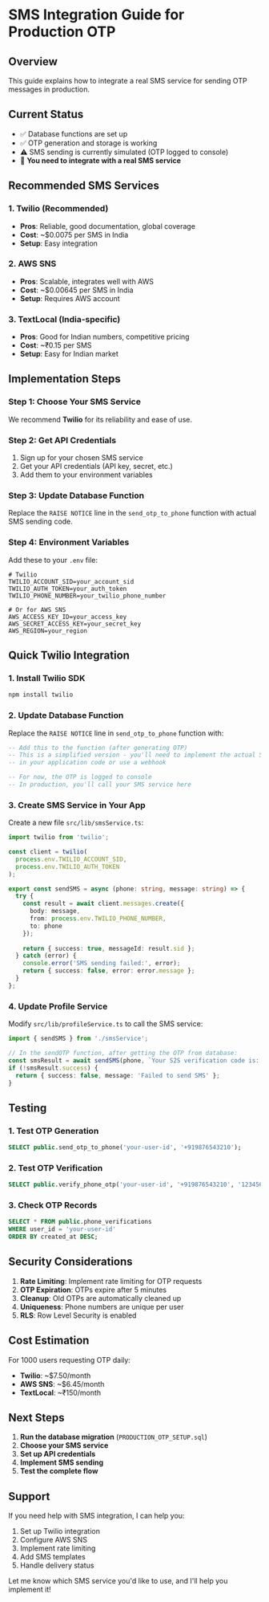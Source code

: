 # SMS Integration Guide for Production OTP

## Overview
This guide explains how to integrate a real SMS service for sending OTP messages in production.

## Current Status
- ✅ Database functions are set up
- ✅ OTP generation and storage is working
- ⚠️ SMS sending is currently simulated (OTP logged to console)
- 🔄 **You need to integrate with a real SMS service**

## Recommended SMS Services

### 1. Twilio (Recommended)
- **Pros**: Reliable, good documentation, global coverage
- **Cost**: ~$0.0075 per SMS in India
- **Setup**: Easy integration

### 2. AWS SNS
- **Pros**: Scalable, integrates well with AWS
- **Cost**: ~$0.00645 per SMS in India
- **Setup**: Requires AWS account

### 3. TextLocal (India-specific)
- **Pros**: Good for Indian numbers, competitive pricing
- **Cost**: ~₹0.15 per SMS
- **Setup**: Easy for Indian market

## Implementation Steps

### Step 1: Choose Your SMS Service
We recommend **Twilio** for its reliability and ease of use.

### Step 2: Get API Credentials
1. Sign up for your chosen SMS service
2. Get your API credentials (API key, secret, etc.)
3. Add them to your environment variables

### Step 3: Update Database Function
Replace the `RAISE NOTICE` line in the `send_otp_to_phone` function with actual SMS sending code.

### Step 4: Environment Variables
Add these to your `.env` file:
```env
# Twilio
TWILIO_ACCOUNT_SID=your_account_sid
TWILIO_AUTH_TOKEN=your_auth_token
TWILIO_PHONE_NUMBER=your_twilio_phone_number

# Or for AWS SNS
AWS_ACCESS_KEY_ID=your_access_key
AWS_SECRET_ACCESS_KEY=your_secret_key
AWS_REGION=your_region
```

## Quick Twilio Integration

### 1. Install Twilio SDK
```bash
npm install twilio
```

### 2. Update Database Function
Replace the `RAISE NOTICE` line in `send_otp_to_phone` function with:

```sql
-- Add this to the function (after generating OTP)
-- This is a simplified version - you'll need to implement the actual SMS sending
-- in your application code or use a webhook

-- For now, the OTP is logged to console
-- In production, you'll call your SMS service here
```

### 3. Create SMS Service in Your App
Create a new file `src/lib/smsService.ts`:

```typescript
import twilio from 'twilio';

const client = twilio(
  process.env.TWILIO_ACCOUNT_SID,
  process.env.TWILIO_AUTH_TOKEN
);

export const sendSMS = async (phone: string, message: string) => {
  try {
    const result = await client.messages.create({
      body: message,
      from: process.env.TWILIO_PHONE_NUMBER,
      to: phone
    });
    
    return { success: true, messageId: result.sid };
  } catch (error) {
    console.error('SMS sending failed:', error);
    return { success: false, error: error.message };
  }
};
```

### 4. Update Profile Service
Modify `src/lib/profileService.ts` to call the SMS service:

```typescript
import { sendSMS } from './smsService';

// In the sendOTP function, after getting the OTP from database:
const smsResult = await sendSMS(phone, `Your S2S verification code is: ${otp}`);
if (!smsResult.success) {
  return { success: false, message: 'Failed to send SMS' };
}
```

## Testing

### 1. Test OTP Generation
```sql
SELECT public.send_otp_to_phone('your-user-id', '+919876543210');
```

### 2. Test OTP Verification
```sql
SELECT public.verify_phone_otp('your-user-id', '+919876543210', '123456');
```

### 3. Check OTP Records
```sql
SELECT * FROM public.phone_verifications 
WHERE user_id = 'your-user-id' 
ORDER BY created_at DESC;
```

## Security Considerations

1. **Rate Limiting**: Implement rate limiting for OTP requests
2. **OTP Expiration**: OTPs expire after 5 minutes
3. **Cleanup**: Old OTPs are automatically cleaned up
4. **Uniqueness**: Phone numbers are unique per user
5. **RLS**: Row Level Security is enabled

## Cost Estimation

For 1000 users requesting OTP daily:
- **Twilio**: ~$7.50/month
- **AWS SNS**: ~$6.45/month
- **TextLocal**: ~₹150/month

## Next Steps

1. **Run the database migration** (`PRODUCTION_OTP_SETUP.sql`)
2. **Choose your SMS service**
3. **Set up API credentials**
4. **Implement SMS sending**
5. **Test the complete flow**

## Support

If you need help with SMS integration, I can help you:
1. Set up Twilio integration
2. Configure AWS SNS
3. Implement rate limiting
4. Add SMS templates
5. Handle delivery status

Let me know which SMS service you'd like to use, and I'll help you implement it!
